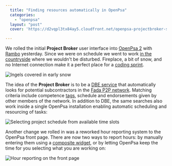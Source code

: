 ```yaml
---
  title: "Finding resources automatically in OpenPsa"
  categories: 
    - "openpsa"
  layout: "post"
  cover: 'https://d2vqpl3tx84ay5.cloudfront.net/openpsa-projectbroker-select-slots-small.jpg'

---
```

We rolled the initial __Project Broker__ user interface into [OpenPsa 2][1] with [Rambo][2] yesterday. Since we were on schedule we went to work [in the countryside][3] where we wouldn't be disturbed. Fireplace, a bit of snow, and no Internet connection make it a perfect place for a [coding sprint][4].

![Ingels covered in early snow](https://d2vqpl3tx84ay5.cloudfront.net/ingels-in-snow.jpg)

The idea of the __Project Broker__ is to be a [DBE service][5] that automatically looks for potential subcontractors in the [Fada P2P network][6]. Matching criteria include competence [tags][7], schedule and endorsements given by other members of the network. In addition to DBE, the same searches also work inside a single OpenPsa installation enabling automatic scheduling and resourcing of tasks:

![Selecting project schedule from available time slots](https://d2vqpl3tx84ay5.cloudfront.net/openpsa-projectbroker-select-slots-small.jpg)

Another change we rolled in was a reworked hour reporting system to the OpenPsa front page. There are now two ways to report hours: by manually entering them using a [composite widget][8], or by letting OpenPsa keep the time for you selecting what you are working on:

![Hour reporting on the front page](https://d2vqpl3tx84ay5.cloudfront.net/openpsa-hour-reporting-mypage-small.jpg)

[1]: http://www.openpsa.org/version2
[2]: http://www.nemein.com/people/rambo/
[3]: http://beta.plazes.com/plaze/c580f669147f653e4d3725b927eeac15
[4]: http://www.onlamp.com/pub/a/python/2006/10/19/running-a-sprint.html
[5]: http://www.digital-ecosystem.org/
[6]: http://yukatan.fi/display/yukatan/2005/06/01/First+look+at+Fada+and+ServENT
[7]: http://en.wikipedia.org/wiki/Tag_%28metadata%29
[8]: http://www.midgard-project.org/documentation/composite-editing-with-midcom/

